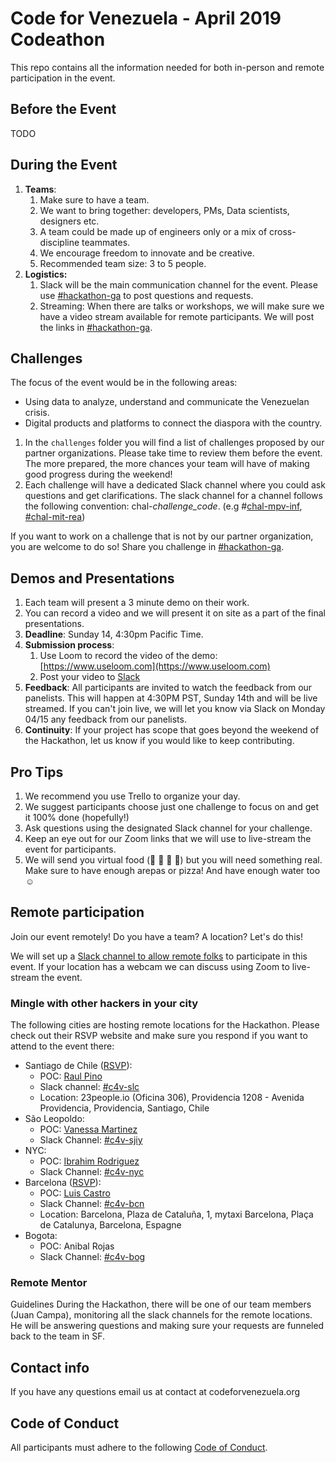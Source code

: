 # Code for Venezuela - April 2019 Codeathon

This repo contains all the information needed for both in-person and remote participation in the event.

## Before the Event

TODO 

## During the Event

1. **Teams**: 
    1. Make sure to have a team. 
    2. We want to bring together: developers, PMs, Data scientists, designers etc. 
    3. A team could be made up of engineers only or a mix of cross-discipline teammates. 
    4. We encourage freedom to innovate and be creative. 
    5. Recommended team size: 3 to 5 people.
2. **Logistics:**
    1. Slack will be the main communication channel for the event. Please use [#hackathon-ga](https://codeforvenezuela.slack.com/messages/CH5JMFBB2) to post questions and requests. 
    2. Streaming: When there are talks or workshops, we will make sure we have a video stream available for remote participants. We will post the links in [#hackathon-ga](https://codeforvenezuela.slack.com/messages/CH5JMFBB2).

## Challenges

The focus of the event would be in the following areas:

* Using data to analyze, understand and communicate the Venezuelan crisis.
* Digital products and platforms to connect the diaspora with the country.

1. In the `challenges` folder you will find a list of challenges proposed by our partner organizations. Please take time to review them before the event. The more prepared, the more chances your team will have of making good progress during the weekend! 
2. Each challenge will have a dedicated Slack channel where you could ask questions and get clarifications. The slack channel for a channel follows the following convention: chal-*challenge_code*. (e.g #[chal-mpv-inf](https://codeforvenezuela.slack.com/messages/CHEG10M7S), [#chal-mit-rea](https://codeforvenezuela.slack.com/messages/CH875RP7T))

If you want to work on a challenge that is not by our partner organization, you are welcome to do so! Share you challenge in [#hackathon-ga](https://codeforvenezuela.slack.com/messages/CH5JMFBB2).

## Demos and Presentations

1. Each team will present a 3 minute demo on their work. 
2. You can record a video and we will present it on site as a part of the final presentations. 
3. **Deadline**: Sunday 14, 4:30pm Pacific Time.
4. **Submission process**:
    1. Use Loom to record the video of the demo: [https://www.useloom.com](https://www.useloom.com)
    2. Post your video to [Slack](https://codeforvenezuela.slack.com/messages/CH5JMFBB2) 
5. **Feedback**: All participants are invited to watch the feedback from our panelists. This will happen at 4:30PM PST, Sunday 14th and will be live streamed. If you can't join live, we will let you know via Slack on Monday 04/15 any feedback from our panelists.
6. **Continuity**: If your project has scope that goes beyond the weekend of the Hackathon, let us know if you would like to keep contributing. 

## Pro Tips

1. We recommend you use Trello to organize your day. 
2. We suggest participants choose just one challenge to focus on and get it 100% done (hopefully!) 
3. Ask questions using the designated Slack channel for your challenge.
4. Keep an eye out for our Zoom links that we will use to live-stream the event for participants.
5. We will send you virtual food  (🍌 🍉 🍇 🍓)  but you will need something real. Make sure to have enough arepas or pizza! And have enough water too ☺

## Remote participation

Join our event remotely! Do you have a team? A location? Let's do this! 

We will set up a [Slack channel to allow remote folks](https://codeforvenezuela.slack.com/messages/CH5JMFBB2) to participate in this event. If your location has a webcam we can discuss using Zoom to live-stream the event. 


### Mingle with other hackers in your city

The following cities are hosting remote locations for the Hackathon. Please check out their RSVP website and make sure you respond if you want to attend to the event there:

  *   Santiago de Chile ([RSVP](https://welcu.com/codeforvenezuelachile/code-for-venezuela-chile)):
      *   POC: [Raul Pino](https://codeforvenezuela.slack.com/messages/DH85N759S)
      *   Slack channel: [#c4v-slc](https://codeforvenezuela.slack.com/messages/CHH8172JZ)
      *   Location: 23people.io (Oficina 306), Providencia 1208 - Avenida Providencia, Providencia, Santiago, Chile
  *   São Leopoldo: 
      *   POC: [Vanessa Martinez](https://codeforvenezuela.slack.com/messages/DHGTV9TFW)
      *   Slack Channel: [#c4v-sjiy](https://codeforvenezuela.slack.com/messages/CHJB83CT0)
  *   NYC: 
      *   POC: [Ibrahim Rodriguez](https://codeforvenezuela.slack.com/messages/DHH3C8HV3)
      *   Slack Channel: [#c4v-nyc](https://codeforvenezuela.slack.com/messages/CHJB5NJP8)
  *   Barcelona ([RSVP](https://welcu.com/codeforvenezuelaeu/hackathon-code-for-venezuela)):
      *   POC: [Luis Castro](https://codeforvenezuela.slack.com/messages/DHG2GVD40)
      *   Slack Channel: [#c4v-bcn](https://codeforvenezuela.slack.com/messages/CHEFHUDCY)
      *   Location: Barcelona, Plaza de Cataluña, 1, mytaxi Barcelona, Plaça de Catalunya, Barcelona, Espagne
  *   Bogota: 
      *   POC: Anibal Rojas
      *   Slack Channel: [#c4v-bog](https://codeforvenezuela.slack.com/messages/CHEFD9KMW)

### Remote Mentor

Guidelines During the Hackathon, there will be one of our team members (Juan Campa), monitoring all the slack channels for the remote locations. He will be answering questions and making sure your requests are funneled back to the team in SF. 

## Contact info
If you have any questions email us at contact at codeforvenezuela.org

## Code of Conduct

All participants must adhere to the following [Code of Conduct](code_of_conduct.md).
